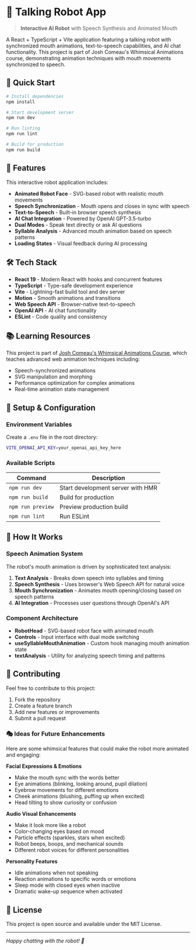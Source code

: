 # 🤖 Talking Robot App

> **Interactive AI Robot** with Speech Synthesis and Animated Mouth

A React + TypeScript + Vite application featuring a talking robot with synchronized mouth animations, text-to-speech capabilities, and AI chat functionality. This project is part of Josh Comeau's Whimsical Animations course, demonstrating animation techniques with mouth movements synchronized to speech.

## 🚀 Quick Start

```bash
# Install dependencies
npm install

# Start development server
npm run dev

# Run linting
npm run lint

# Build for production
npm run build
```

## 🎯 Features

This interactive robot application includes:

- **Animated Robot Face** - SVG-based robot with realistic mouth movements
- **Speech Synchronization** - Mouth opens and closes in sync with speech
- **Text-to-Speech** - Built-in browser speech synthesis
- **AI Chat Integration** - Powered by OpenAI GPT-3.5-turbo
- **Dual Modes** - Speak text directly or ask AI questions
- **Syllable Analysis** - Advanced mouth animation based on speech patterns
- **Loading States** - Visual feedback during AI processing

## 🛠️ Tech Stack

- **React 19** - Modern React with hooks and concurrent features
- **TypeScript** - Type-safe development experience
- **Vite** - Lightning-fast build tool and dev server
- **Motion** - Smooth animations and transitions
- **Web Speech API** - Browser-native text-to-speech
- **OpenAI API** - AI chat functionality
- **ESLint** - Code quality and consistency

## 📚 Learning Resources

This project is part of [Josh Comeau's Whimsical Animations Course](https://whimsy.joshwcomeau.com/), which teaches advanced web animation techniques including:

- Speech-synchronized animations
- SVG manipulation and morphing
- Performance optimization for complex animations
- Real-time animation state management

## 🔧 Setup & Configuration

### Environment Variables

Create a `.env` file in the root directory:

```bash
VITE_OPENAI_API_KEY=your_openai_api_key_here
```

### Available Scripts

| Command           | Description                       |
| ----------------- | --------------------------------- |
| `npm run dev`     | Start development server with HMR |
| `npm run build`   | Build for production              |
| `npm run preview` | Preview production build          |
| `npm run lint`    | Run ESLint                        |

## 🎨 How It Works

### Speech Animation System

The robot's mouth animation is driven by sophisticated text analysis:

1. **Text Analysis** - Breaks down speech into syllables and timing
2. **Speech Synthesis** - Uses browser's Web Speech API for natural voice
3. **Mouth Synchronization** - Animates mouth opening/closing based on speech patterns
4. **AI Integration** - Processes user questions through OpenAI's API

### Component Architecture

- **RobotHead** - SVG-based robot face with animated mouth
- **Controls** - Input interface with dual mode switching
- **useSyllableMouthAnimation** - Custom hook managing mouth animation state
- **textAnalysis** - Utility for analyzing speech timing and patterns

## 🤝 Contributing

Feel free to contribute to this project:

1. Fork the repository
2. Create a feature branch
3. Add new features or improvements
4. Submit a pull request

### 🎭 Ideas for Future Enhancements

Here are some whimsical features that could make the robot more animated and engaging:

**Facial Expressions & Emotions**

- Make the mouth sync with the words better
- Eye animations (blinking, looking around, pupil dilation)
- Eyebrow movements for different emotions
- Cheek animations (blushing, puffing up when excited)
- Head tilting to show curiosity or confusion

**Audio Visual Enhancements**

- Make it look more like a robot
- Color-changing eyes based on mood
- Particle effects (sparkles, stars when excited)
- Robot beeps, boops, and mechanical sounds
- Different robot voices for different personalities

**Personality Features**

- Idle animations when not speaking
- Reaction animations to specific words or emotions
- Sleep mode with closed eyes when inactive
- Dramatic wake-up sequence when activated

## 📄 License

This project is open source and available under the MIT License.

---

_Happy chatting with the robot! 🤖_
